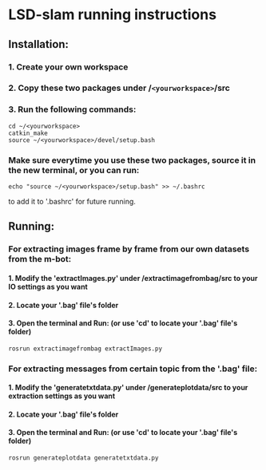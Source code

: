 # LSD-slam running instructions

## Installation:
### 1. Create your own workspace <yourworkspace>
### 2. Copy these two packages under /`<yourworkspace>`/src
### 3. Run the following commands:
```
cd ~/<yourworkspace>
catkin_make
source ~/<yourworkspace>/devel/setup.bash
```
### Make sure everytime you use these two packages, source it in the new terminal, or you can run:
```
echo "source ~/<yourworkspace>/setup.bash" >> ~/.bashrc
```
to add it to '.bashrc' for future running.

## Running:

### For extracting images frame by frame from our own datasets from the m-bot:
#### 1. Modify the 'extractImages.py' under /extractimagefrombag/src to your IO settings as you want
#### 2. Locate your '.bag' file's folder
#### 3. Open the terminal and Run: (or use 'cd' to locate your '.bag' file's folder)
```
rosrun extractimagefrombag extractImages.py
```

### For extracting messages from certain topic from the '.bag' file:
#### 1. Modify the 'generatetxtdata.py' under /generateplotdata/src to your extraction settings as you want
#### 2. Locate your '.bag' file's folder
#### 3. Open the terminal and Run: (or use 'cd' to locate your '.bag' file's folder)
```
rosrun generateplotdata generatetxtdata.py
```
